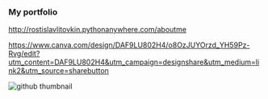 ### My portfolio
http://rostislavlitovkin.pythonanywhere.com/aboutme

https://www.canva.com/design/DAF9LU802H4/o8OzJUYOrzd_YH59Pz-Rvg/edit?utm_content=DAF9LU802H4&utm_campaign=designshare&utm_medium=link2&utm_source=sharebutton

![github thumbnail](https://user-images.githubusercontent.com/77352013/166113688-e7c797e1-e267-41ec-854c-752ef09dc1e9.png)



<!--
**RostislavLitovkin/RostislavLitovkin** is a ✨ _special_ ✨ repository because its `README.md` (this file) appears on your GitHub profile.

Here are some ideas to get you started:

- 🔭 I’m currently working on ...
- 🌱 I’m currently learning ...
- 👯 I’m looking to collaborate on ...
- 🤔 I’m looking for help with ...
- 💬 Ask me about ...
- 📫 How to reach me: ...
- 😄 Pronouns: ...
- ⚡ Fun fact: ...
-->

